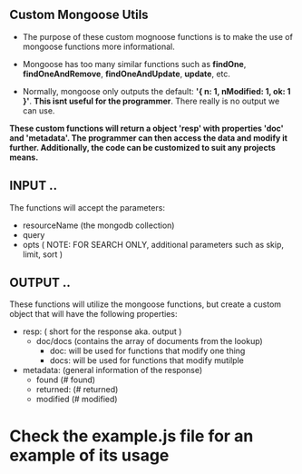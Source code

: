 Custom Mongoose Utils
---

- The purpose of these custom mognoose functions is to make the use of mongoose functions more informational.

- Mongoose has too many similar functions such as **findOne**, **findOneAndRemove**, **findOneAndUpdate**, **update**, etc.

- Normally, mongoose only outputs the default: **'{ n: 1, nModified: 1, ok: 1 }'**. **This isnt useful for the programmer**. There really is no output we can use.

**These custom functions will return a object 'resp' with properties 'doc' and 'metadata'. The programmer can then access the data and modify it further. Additionally, the code can be customized to suit any projects means.**

INPUT ..
---
The functions will accept the parameters:
- resourceName (the mongodb collection)
- query
- opts ( NOTE: FOR SEARCH ONLY, additional parameters such as skip, limit, sort )

OUTPUT ..
---
These functions will utilize the mongoose functions, but create a custom object that will have the following properties:
- resp: ( short for the response aka. output )
	- doc/docs (contains the array of documents from the lookup)
		- doc: will be used for functions that modify one thing
		- docs: will be used for functions that modify mutilple
- metadata: (general information of the response)
	- found (# found)
	- returned: (# returned)
	- modified (# modified)

# Check the example.js file for an example of its usage
